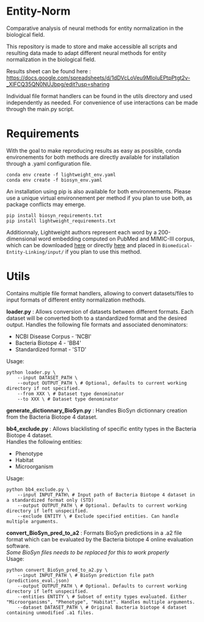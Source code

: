 # Entity-Norm

Comparative analysis of neural methods for entity normalization in the biological field.

This repository is made to store and make accessible all scripts and resulting data made to adapt different neural methods for entity normalization in the biological field.

Results sheet can be found here : https://docs.google.com/spreadsheets/d/1dDVcLoVeu9MloluEPtpPtgt2v-_XlFCQ35QN0NUJbpg/edit?usp=sharing

Individual file format handlers can be found in the utils directory and used independently as needed.
For convenience of use interactions can be made through the main.py script.

# Requirements
With the goal to make reproducing results as easy as possible, conda environements for both methods are directly available for installation through a .yaml configuration file.
```
conda env create -f lightweight_env.yaml
conda env create -f biosyn_env.yaml
```
An installation using pip is also available for both environnements. Please use a unique virtual environnement per method if you plan to use both, as package conflicts may emerge.
```
pip install biosyn_requirements.txt
pip install lightweight_requirements.txt
```

Additionnaly, Lightweight authors represent each word by a 200-dimensional word embedding computed on PubMed and MIMIC-III corpus, which can be downloaded [here](https://github.com/ncbi-nlp/BioSentVec) or directly [here](https://ftp.ncbi.nlm.nih.gov/pub/lu/Suppl/BioSentVec/BioWordVec_PubMed_MIMICIII_d200.vec.bin) and placed in `Biomedical-Entity-Linking/input/` if you plan to use this method.

# Utils
Contains multiple file format handlers, allowing to convert datasets/files to input formats of different entity normalization methods.

**loader.py** : Allows conversion of datasets between different formats. Each dataset will be converted both to a standardized format and the desired output.
Handles the following file formats and associated denominators:
* NCBI Disease Corpus - 'NCBI'  
* Bacteria Biotope 4 - 'BB4'  
* Standardized format - 'STD'  

Usage:
```
python loader.py \
    --input DATASET_PATH \
    --output OUTPUT_PATH \ # Optional, defaults to current working directory if not specified.
    --from XXX \ # Dataset type denominator
    --to XXX \ # Dataset type denominator
```

**generate_dictionnary_BioSyn.py** : Handles BioSyn dictionnary creation from the Bacteria Biotope 4 dataset.  


**bb4_exclude.py** : Allows blacklisting of specific entity types in the Bacteria Biotope 4 dataset.  
Handles the following entities:   
* Phenotype  
* Habitat  
* Microorganism  

Usage:
```
python bb4_exclude.py \
    --input INPUT_PATH\ # Input path of Bacteria Biotope 4 dataset in a standardized format only (STD)
    --output OUTPUT_PATH \ # Optional. Defaults to current working directory if left unspecified.
    --exclude ENTITY \ # Exclude specified entities. Can handle multiple arguments.
```


**convert_BioSyn_pred_to_a2** : Formats BioSyn predictions in a .a2 file format which can be evaluated by the Bacteria biotope 4 online evaluation software.  
*Some BioSyn files needs to be replaced for this to work properly*  
Usage:
```
python convert_BioSyn_pred_to_a2.py \
    --input INPUT_PATH \ # BioSyn prediction file path (predictions_eval.json)
    --output OUTPUT_PATH \ # Optional. Defaults to current working directory if left unspecified.
    --entities ENTITY \ # Subset of entity types evaluated. Either "Microorganisms", "Phenotype", "Habitat". Handles multiple arguments.
    --dataset DATASET_PATH \ # Original Bacteria biotope 4 dataset containing unmodified .a1 files.
```
